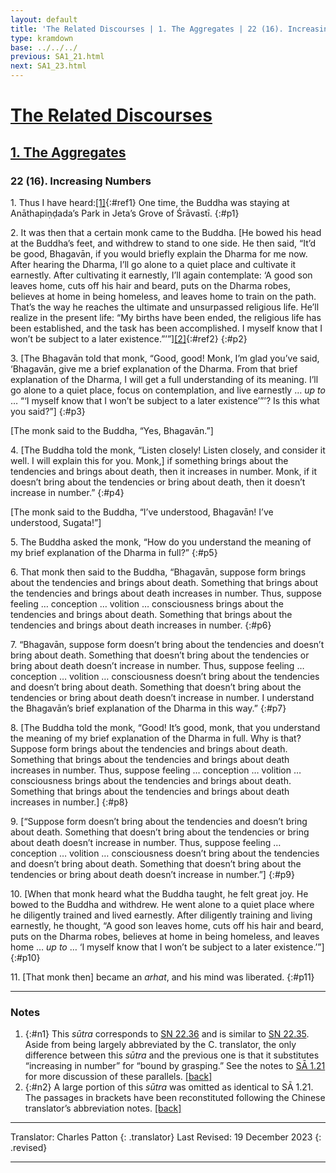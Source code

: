 ```yaml
---
layout: default
title: 'The Related Discourses | 1. The Aggregates | 22 (16). Increasing Numbers'
type: kramdown
base: ../../../
previous: SA1_21.html
next: SA1_23.html
---
```


# [The Related Discourses](../index.html)
## [1. The Aggregates](index.html)
### 22 (16). Increasing Numbers

1\. Thus I have heard:[\[1\]](#n1){:#ref1} One time, the Buddha was staying at Anāthapiṇḍada’s Park in Jeta’s Grove of Śrāvastī.
{:#p1}

2\. It was then that a certain monk came to the Buddha. [He bowed his head at the Buddha’s feet, and withdrew to stand to one side. He then said, “It’d be good, Bhagavān, if you would briefly explain the Dharma for me now. After hearing the Dharma, I’ll go alone to a quiet place and cultivate it earnestly. After cultivating it earnestly, I’ll again contemplate: ‘A good son leaves home, cuts off his hair and beard, puts on the Dharma robes, believes at home in being homeless, and leaves home to train on the path. That’s the way he reaches the ultimate and unsurpassed religious life. He’ll realize in the present life: “My births have been ended, the religious life has been established, and the task has been accomplished. I myself know that I won’t be subject to a later existence.”’”][\[2\]](#n2){:#ref2}
{:#p2}

3\. [The Bhagavān told that monk, “Good, good! Monk, I’m glad you’ve said, ‘Bhagavān, give me a brief explanation of the Dharma. From that brief explanation of the Dharma, I will get a full understanding of its meaning. I’ll go alone to a quiet place, focus on contemplation, and live earnestly … <em>up to</em> … “‘I myself know that I won’t be subject to a later existence’”’? Is this what you said?”]
{:#p3}

[The monk said to the Buddha, “Yes, Bhagavān.”]


4\. [The Buddha told the monk, “Listen closely! Listen closely, and consider it well. I will explain this for you. Monk,] if something brings about the tendencies and brings about death, then it increases in number. Monk, if it doesn’t bring about the tendencies or bring about death, then it doesn’t increase in number.”
{:#p4}

[The monk said to the Buddha, “I’ve understood, Bhagavān! I’ve understood, Sugata!”]


5\. The Buddha asked the monk, “How do you understand the meaning of my brief explanation of the Dharma in full?”
{:#p5}

6\. That monk then said to the Buddha, “Bhagavān, suppose form brings about the tendencies and brings about death. Something that brings about the tendencies and brings about death increases in number. Thus, suppose feeling … conception … volition … consciousness brings about the tendencies and brings about death. Something that brings about the tendencies and brings about death increases in number.
{:#p6}

7\. “Bhagavān, suppose form doesn’t bring about the tendencies and doesn’t bring about death. Something that doesn’t bring about the tendencies or bring about death doesn’t increase in number. Thus, suppose feeling … conception … volition … consciousness doesn’t bring about the tendencies and doesn’t bring about death. Something that doesn’t bring about the tendencies or bring about death doesn’t increase in number. I understand the Bhagavān’s brief explanation of the Dharma in this way.”
{:#p7}

8\. [The Buddha told the monk, “Good! It’s good, monk, that you understand the meaning of my brief explanation of the Dharma in full. Why is that? Suppose form brings about the tendencies and brings about death. Something that brings about the tendencies and brings about death increases in number. Thus, suppose feeling … conception … volition … consciousness brings about the tendencies and brings about death. Something that brings about the tendencies and brings about death increases in number.]
{:#p8}

9\. [“Suppose form doesn’t bring about the tendencies and doesn’t bring about death. Something that doesn’t bring about the tendencies or bring about death doesn’t increase in number. Thus, suppose feeling … conception … volition … consciousness doesn’t bring about the tendencies and doesn’t bring about death. Something that doesn’t bring about the tendencies or bring about death doesn’t increase in number.”]
{:#p9}

10\. [When that monk heard what the Buddha taught, he felt great joy. He bowed to the Buddha and withdrew. He went alone to a quiet place where he diligently trained and lived earnestly. After diligently training and living earnestly, he thought, “A good son leaves home, cuts off his hair and beard, puts on the Dharma robes, believes at home in being homeless, and leaves home … <em>up to</em> … ‘I myself know that I won’t be subject to a later existence.’”]
{:#p10}

11\. [That monk then] became an <em>arhat</em>, and his mind was liberated.
{:#p11}

---

### Notes

1. {:#n1} This <em>sūtra</em> corresponds to <a href="https://suttacentral.net/sn22.36/en/sujato" target="_blank">SN 22.36</a> and is similar to <a href="https://suttacentral.net/sn22.35/en/sujato" target="_blank">SN 22.35</a>. Aside from being largely abbreviated by the C. translator, the only difference between this <em>sūtra</em> and the previous one is that it substitutes “increasing in number” for “bound by grasping.” See the notes to <a href="SA1_21.html" target="_blank">SĀ 1.21</a> for more discussion of these parallels. [\[back\]](#ref1)
2. {:#n2} A large portion of this <em>sūtra</em> was omitted as identical to SĀ 1.21. The passages in brackets have been reconstituted following the Chinese translator’s abbreviation notes. [\[back\]](#ref2)

---

Translator: Charles Patton
{: .translator}
Last Revised: 19 December 2023
{: .revised}

---